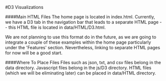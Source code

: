 #D3 Visualizations

####Main HTML Files
The home page is located in index.html. Currently, we have a D3 tab in the navigation bar that leads to a separate HTML page -- this HTML file is located in data/HTML/D3.html. 

We are not planning to use this format do in the future, as we are going to integrate a couple of these examples within the home page particularly under the 'Features' section. Nevertheless, linking to separate HTML pages for now will be a good start.

####Where To Place Files
Files such as json, txt, and csv files belong in the data directory. Javascript files belong in the js/D3 directory. HTML files (which we will be eliminating later) can be placed in data/HTML directory.

